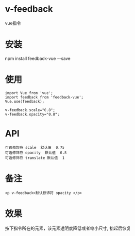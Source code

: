 # v-feedback
vue指令

# 安装
npm install feedback-vue --save

# 使用

```
import Vue from 'vue';
import feedback from 'feedback-vue';
Vue.use(feedback);

v-feedback.scale="0.8";
v-feedback.opacity="0.8";
```

# API
```
可选修饰符 scale  默认值  0.75
可选修饰符 opacity  默认值  0.8
可选修饰符 translate 默认值  1
```

# 备注
```
<p v-feedback>默认修饰符 opacity </p>
```

# 效果
按下指令所在的元素，该元素透明度降低或者缩小尺寸, 抬起后恢复

